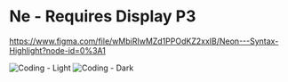 
# Ne - Requires Display P3

https://www.figma.com/file/wMbiRIwMZd1PPOdKZ2xxIB/Neon---Syntax-Highlight?node-id=0%3A1

![Coding - Light](https://user-images.githubusercontent.com/1888355/118161939-23c3f300-b45b-11eb-9482-db307de4ecb2.png)
![Coding - Dark](https://user-images.githubusercontent.com/1888355/118161920-1eff3f00-b45b-11eb-8f6d-1229b841d88d.png)

